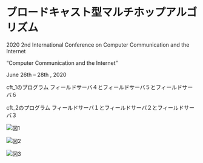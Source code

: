 # ブロードキャスト型マルチホップアルゴリズム
2020 2nd International Conference on Computer Communication and the Internet

“Computer Communication and the Internet”

June 26th – 28th , 2020

cft_1のプログラム     フィールドサーバ４とフィールドサーバ５とフィールドサーバ６

cft_2のプログラム     フィールドサーバ１とフィールドサーバ２とフィールドサーバ３


![図1](https://user-images.githubusercontent.com/34154851/106847581-8a19d680-66f2-11eb-8cf6-f3240735286d.png)


![図2](https://user-images.githubusercontent.com/34154851/106847595-8ede8a80-66f2-11eb-9218-0098058e76c5.png)


![図3](https://user-images.githubusercontent.com/34154851/106849696-84be8b00-66f6-11eb-8763-77f688a4300b.png)
